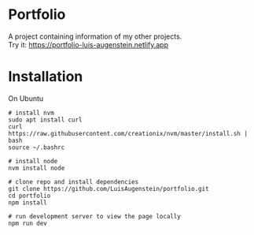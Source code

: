 # Portfolio 
A project containing information of my other projects.  
Try it: https://portfolio-luis-augenstein.netlify.app

# Installation
On Ubuntu
```
# install nvm
sudo apt install curl 
curl https://raw.githubusercontent.com/creationix/nvm/master/install.sh | bash 
source ~/.bashrc

# install node
nvm install node

# clone repo and install dependencies
git clone https://github.com/LuisAugenstein/portfolio.git
cd portfolio
npm install

# run development server to view the page locally
npm run dev
```